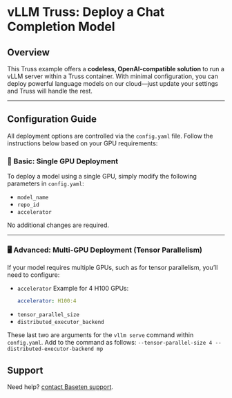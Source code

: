 # vLLM Truss: Deploy a Chat Completion Model

## Overview

This Truss example offers a **codeless, OpenAI-compatible solution** to run a vLLM server within a Truss container. With minimal configuration, you can deploy powerful language models on our cloud—just update your settings and Truss will handle the rest.

---

## Configuration Guide

All deployment options are controlled via the `config.yaml` file. Follow the instructions below based on your GPU requirements:

### 🚀 Basic: Single GPU Deployment

To deploy a model using a single GPU, simply modify the following parameters in `config.yaml`:
- `model_name`
- `repo_id`
- `accelerator`

No additional changes are required.

---

### 🖥️ Advanced: Multi-GPU Deployment (Tensor Parallelism)

If your model requires multiple GPUs, such as for tensor parallelism, you’ll need to configure:

- `accelerator`
  Example for 4 H100 GPUs:
  ```yaml
  accelerator: H100:4
  ```
- `tensor_parallel_size`
- `distributed_executor_backend`

These last two are arguments for the `vllm serve` command within `config.yaml`. Add to the command as follows: `--tensor-parallel-size 4 --distributed-executor-backend mp`

## Support

Need help? [contact Baseten support](https://www.baseten.co/talk-to-us/).